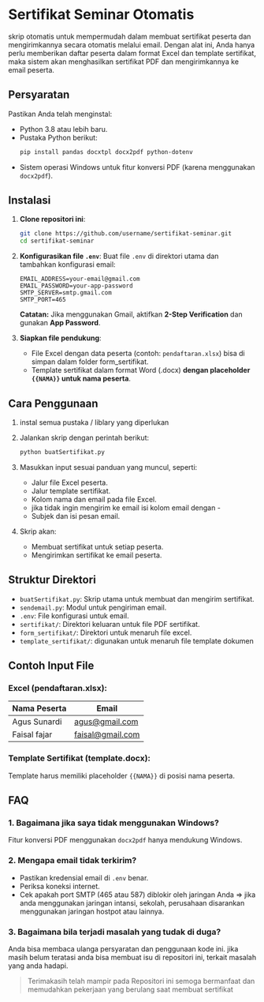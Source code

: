 # Sertifikat Seminar Otomatis

skrip otomatis untuk mempermudah dalam membuat sertifikat peserta dan mengirimkannya secara otomatis melalui email. Dengan alat ini, Anda hanya perlu memberikan daftar peserta dalam format Excel dan template sertifikat, maka sistem akan menghasilkan sertifikat PDF dan mengirimkannya ke email peserta.

## Persyaratan
Pastikan Anda telah menginstal:
- Python 3.8 atau lebih baru.
- Pustaka Python berikut:
  ```bash
  pip install pandas docxtpl docx2pdf python-dotenv
  ```
- Sistem operasi Windows untuk fitur konversi PDF (karena menggunakan `docx2pdf`).

## Instalasi
1. **Clone repositori ini**:
   ```bash
   git clone https://github.com/username/sertifikat-seminar.git
   cd sertifikat-seminar
   ```

2. **Konfigurasikan file `.env`**:
   Buat file `.env` di direktori utama dan tambahkan konfigurasi email:
   ```env
   EMAIL_ADDRESS=your-email@gmail.com
   EMAIL_PASSWORD=your-app-password
   SMTP_SERVER=smtp.gmail.com
   SMTP_PORT=465
   ```

   **Catatan:** Jika menggunakan Gmail, aktifkan **2-Step Verification** dan gunakan **App Password**.

3. **Siapkan file pendukung**:
   - File Excel dengan data peserta (contoh: `pendaftaran.xlsx`) bisa di simpan dalam folder form_sertifikat.
   - Template sertifikat dalam format Word (.docx) **dengan placeholder `{{NAMA}}` untuk nama peserta**.

## Cara Penggunaan
1. instal semua pustaka / liblary yang diperlukan
2. Jalankan skrip dengan perintah berikut:
   ```bash
   python buatSertifikat.py
   ```

3. Masukkan input sesuai panduan yang muncul, seperti:
   - Jalur file Excel peserta.
   - Jalur template sertifikat.
   - Kolom nama dan email pada file Excel.
   - jika tidak ingin mengirim ke email isi kolom email dengan -
   - Subjek dan isi pesan email.

4. Skrip akan:
   - Membuat sertifikat untuk setiap peserta.
   - Mengirimkan sertifikat ke email peserta.

## Struktur Direktori
- `buatSertifikat.py`: Skrip utama untuk membuat dan mengirim sertifikat.
- `sendemail.py`: Modul untuk pengiriman email.
- `.env`: File konfigurasi untuk email.
- `sertifikat/`: Direktori keluaran untuk file PDF sertifikat.
- `form_sertifikat/`: Direktori untuk menaruh file excel.
- `template_sertifikat/`: digunakan untuk menaruh file template dokumen

## Contoh Input File
### Excel (pendaftaran.xlsx):
| Nama Peserta         | Email                |
|----------------------|----------------------|
| Agus Sunardi         | agus@gmail.com       |
| Faisal fajar         | faisal@gmail.com     |

### Template Sertifikat (template.docx):
Template harus memiliki placeholder `{{NAMA}}` di posisi nama peserta.

## FAQ
### 1. Bagaimana jika saya tidak menggunakan Windows?
Fitur konversi PDF menggunakan `docx2pdf` hanya mendukung Windows.

### 2. Mengapa email tidak terkirim?
- Pastikan kredensial email di `.env` benar.
- Periksa koneksi internet.
- Cek apakah port SMTP (465 atau 587) diblokir oleh jaringan Anda => jika anda menggunakan jaringan intansi, sekolah, perusahaan disarankan menggunakan jaringan hostpot atau lainnya.

### 3. Bagaimana bila terjadi masalah yang tudak di duga?
Anda bisa membaca ulanga persyaratan dan penggunaan kode ini. jika masih belum teratasi anda bisa membuat isu di repositori ini, terkait masalah yang anda hadapi.


>Terimakasih telah mampir pada Repositori ini semoga bermanfaat dan memudahkan pekerjaan yang berulang saat membuat sertifikat
